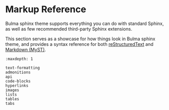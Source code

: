 # Markup Reference

Bulma sphinx theme supports everything you can do with standard Sphinx, as well as few recommended third-party Sphinx extensions.

This section serves as a showcase for how things look in Bulma sphinx theme, and provides a syntax reference for both [reStructuredText] and [Markdown (MyST)][myst-markdown].

```{toctree}
:maxdepth: 1

text-formatting
admonitions
api
code-blocks
hyperlinks
images
lists
tables
tabs
```

[myst-markdown]: https://myst-parser.readthedocs.io/en/latest/
[restructuredtext]: https://docutils.sourceforge.io/docs/user/rst/quickref.html
